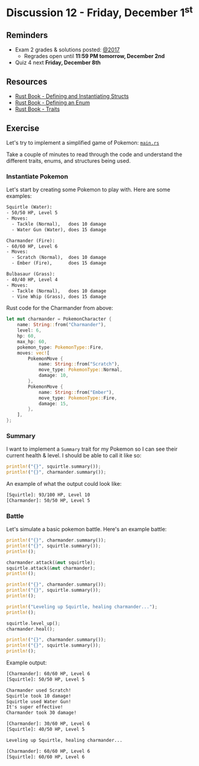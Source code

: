 # Discussion 12 - Friday, December 1<sup>st</sup>

## Reminders

- Exam 2 grades & solutions posted: [@2017](https://piazza.com/class/lkimk0rc39wfi/post/2017)
  - Regrades open until **11:59 PM tomorrow, December 2nd**
- Quiz 4 next **Friday, December 8th**

## Resources

- [Rust Book - Defining and Instantiating Structs](https://doc.rust-lang.org/book/ch05-01-defining-structs.html)
- [Rust Book - Defining an Enum](https://doc.rust-lang.org/book/ch06-01-defining-an-enum.html)
- [Rust Book - Traits](https://doc.rust-lang.org/book/ch10-02-traits.html)

## Exercise

Let's try to implement a simplified game of Pokemon: [`main.rs`](./src/main.rs)

Take a couple of minutes to read through the code and understand the different traits, enums, and structures being used.

### Instantiate Pokemon

Let's start by creating some Pokemon to play with. Here are some examples:

```txt
Squirtle (Water):
- 50/50 HP, Level 5
- Moves:
  - Tackle (Normal),   does 10 damage
  - Water Gun (Water), does 15 damage

Charmander (Fire):
- 60/60 HP, Level 6
- Moves:
  - Scratch (Normal),  does 10 damage
  - Ember (Fire),      does 15 damage

Bulbasaur (Grass):
- 40/40 HP, Level 4
- Moves:
  - Tackle (Normal),   does 10 damage
  - Vine Whip (Grass), does 15 damage
```

Rust code for the Charmander from above:

```rust
let mut charmander = PokemonCharacter {
    name: String::from("Charmander"),
    level: 6,
    hp: 60,
    max_hp: 60,
    pokemon_type: PokemonType::Fire,
    moves: vec![
        PokemonMove {
            name: String::from("Scratch"),
            move_type: PokemonType::Normal,
            damage: 10,
        },
        PokemonMove {
            name: String::from("Ember"),
            move_type: PokemonType::Fire,
            damage: 15,
        },
    ],
};
```

### Summary

I want to implement a `Summary` trait for my Pokemon so I can see their current health & level. I should be able to call it like so:

```rust
println!("{}", squirtle.summary());
println!("{}", charmander.summary());
```

An example of what the output could look like:

```bash
[Squirtle]: 93/100 HP, Level 10
[Charmander]: 50/50 HP, Level 5
```

### Battle

Let's simulate a basic pokemon battle. Here's an example battle:

```rust
println!("{}", charmander.summary());
println!("{}", squirtle.summary());
println!();

charmander.attack(&mut squirtle);
squirtle.attack(&mut charmander);
println!();

println!("{}", charmander.summary());
println!("{}", squirtle.summary());
println!();

println!("Leveling up Squirtle, healing charmander...");
println!();

squirtle.level_up();
charmander.heal();

println!("{}", charmander.summary());
println!("{}", squirtle.summary());
println!();
```

Example output:

```txt
[Charmander]: 60/60 HP, Level 6
[Squirtle]: 50/50 HP, Level 5

Charmander used Scratch!
Squirtle took 10 damage!
Squirtle used Water Gun!
It's super effective!
Charmander took 30 damage!

[Charmander]: 30/60 HP, Level 6
[Squirtle]: 40/50 HP, Level 5

Leveling up Squirtle, healing charmander...

[Charmander]: 60/60 HP, Level 6
[Squirtle]: 60/60 HP, Level 6
```
